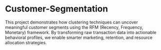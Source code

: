 # Customer-Segmentation
This project demonstrates how clustering techniques can uncover meaningful customer segments using the RFM (Recency, Frequency, Monetary) framework. By transforming raw transaction data into actionable behavioral profiles, we enable smarter marketing, retention, and resource allocation strategies.
